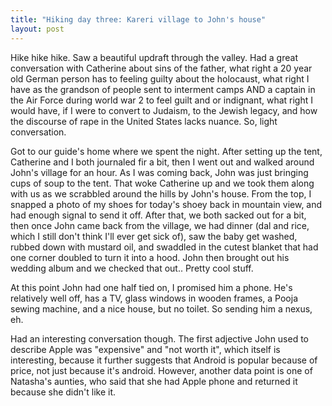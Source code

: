 ```yaml
---
title: "Hiking day three: Kareri village to John's house"
layout: post
---
```


Hike hike hike. Saw a beautiful updraft through the valley. Had a great conversation with Catherine about sins of the father, what right a 20 year old German person has to feeling guilty about the holocaust, what right I have as the grandson of people sent to interment camps AND a captain in the Air Force during world war 2 to feel guilt and or indignant, what right I would have, if I were to convert to Judaism, to the Jewish legacy, and how the discourse of rape in the United States lacks nuance. So, light conversation.

Got to our guide's home where we spent the night. After setting up the tent, Catherine and I both journaled fir a bit, then I went out and walked around John's village for an hour. As I was coming back, John was just bringing cups of soup to the tent. That woke Catherine up and we took them along with us as we scrabbled around the hills by John's house. From the top, I snapped a photo of my shoes for today's shoey back in mountain view, and had enough signal to send it off. After that, we both sacked out for a bit, then once John came back from the village, we had dinner (dal and rice, which I still don't think I'll ever get sick of), saw the baby get washed, rubbed down with mustard oil, and swaddled in the cutest blanket that had one corner doubled to turn it into a hood. John then brought out his wedding album and we checked that out.. Pretty cool stuff.

At this point John had one half tied on, I promised him a phone. He's relatively well off, has a TV, glass windows in wooden frames, a Pooja sewing machine, and a nice house, but no toilet. So sending him a nexus, eh.

Had an interesting conversation though.  The first adjective John used to describe Apple was "expensive" and "not worth it", which itself is interesting, because it further suggests that Android is popular because of price, not just because it's android. However, another data point is one of Natasha's aunties, who said that she had Apple phone and returned it because she didn't like it.

